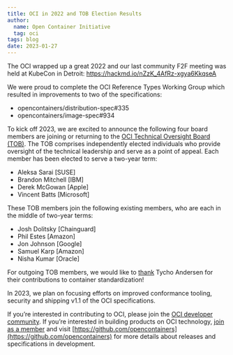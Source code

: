 ```yaml
---
title: OCI in 2022 and TOB Election Results
author:
  name: Open Container Initiative
  tag: oci
tags: blog
date: 2023-01-27
---
```


The OCI wrapped up a great 2022 and our last community F2F meeting was held at KubeCon in Detroit: https://hackmd.io/nZzK_4AfRz-xgya6KkqseA 

We were proud to complete the OCI Reference Types Working Group which resulted in improvements to two of the specifications:

* opencontainers/distribution-spec#335
* opencontainers/image-spec#934

To kick off 2023, we are excited to announce the following four board members are joining or returning to the [OCI Technical Oversight Board (TOB)](https://opencontainers.org/about/tob). The TOB comprises independently elected individuals who provide oversight of the technical leadership and serve as a point of appeal. Each member has been elected to serve a two-year term:

* Aleksa Sarai [SUSE]
* Brandon Mitchell [IBM]
* Derek McGowan [Apple]
* Vincent Batts [Microsoft]

These TOB members join the following existing members, who are each in the middle of two-year terms:

* Josh Dolitsky [Chainguard]
* Phil Estes [Amazon]
* Jon Johnson [Google]
* Samuel Karp [Amazon]
* Nisha Kumar [Oracle]

For outgoing TOB members, we would like to [thank](https://github.com/opencontainers/tob/blob/main/EMERITUS.md) Tycho Andersen for their contributions to container standardization!

In 2023, we plan on focusing efforts on improved conformance tooling, security and shipping v1.1 of the OCI specifications.

If you’re interested in contributing to OCI, please join the [OCI developer community](https://opencontainers.org/community). If you’re interested in building products on OCI technology, [join as a member](https://opencontainers.org/join) and visit [https://github.com/opencontainers](https://github.com/opencontainers) for more details about releases and specifications in development.
